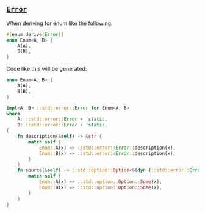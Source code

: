 ## [`Error`](https://doc.rust-lang.org/std/error/trait.Error.html)

When deriving for enum like the following:

```rust
#[enum_derive(Error)]
enum Enum<A, B> {
    A(A),
    B(B),
}
```

Code like this will be generated:

```rust
enum Enum<A, B> {
    A(A),
    B(B),
}

impl<A, B> ::std::error::Error for Enum<A, B>
where
    A: ::std::error::Error + 'static,
    B: ::std::error::Error + 'static,
{
    fn description(&self) -> &str {
        match self {
            Enum::A(x) => ::std::error::Error::description(x),
            Enum::B(x) => ::std::error::Error::description(x),
        }
    }
    fn source(&self) -> ::std::option::Option<&(dyn (::std::error::Error) + 'static)> {
        match self {
            Enum::A(x) => ::std::option::Option::Some(x),
            Enum::B(x) => ::std::option::Option::Some(x),
        }
    }
}
```
